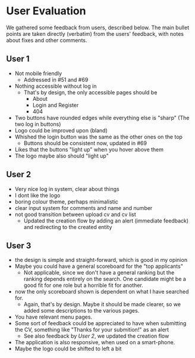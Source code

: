# User Evaluation

We gathered some feedback from users, described below. The main bullet points are taken directly (verbatim) from the users' 
feedback, with notes about fixes and other comments.  

## User 1

* Not mobile friendly
  * Addressed in #51 and #69
* Nothing accessible without log in
  * That's by design, the only accessible pages should be
    * About
    * Login and Register
    * 404
* Two buttons have rounded edges while everything else is "sharp" (The two log in buttons)
* Logo could be improved upon (bland)
* Whished the login button was the same as the other ones on the top
  * Buttons should be consistent now, updated in #69
* Likes that the buttons "light up" when you hover above them
* The logo maybe also should "light up"

## User 2

* Very nice log in system, clear about things
* I dont like the logo
* boring colour theme, perhaps minimalistic
* clear input system for comments and name and number
* not good transition between upload cv and cv list
  * Updated the creation flow by adding an alert (immediate feedback) and redirecting to the created entity

## User 3

* the design is simple and straight-forward, which is good in my opinion
* Maybe you could have a general scoreboard for the "top applicants"
  * Not applicable, since we don't have a general ranking but the ranking depends entirely on the search.
    One candidate might be a good fit for one role but a horrible fit for another. 
* now the only scoreboard shown is dependent on what I have searched for.
  * Again, that's by design. Maybe it should be made clearer, so we added some descriptions to the various pages.
* You have relevant menu pages.
* Some sort of feedback could be appreciated to have when submitting the CV, something like "Thanks for your submition!" as an alert
  * See also feedback by *User 2*, we updated the creation flow
* The application is also responsive, when used on a smart-phone.
* Maybe the logo could be shifted to left a bit
